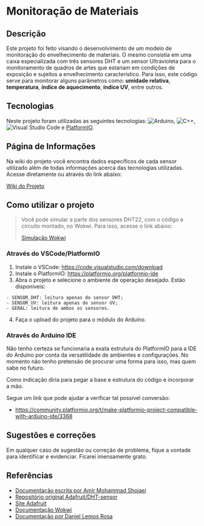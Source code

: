 # Monitoração de Materiais

## Descrição

Este projeto foi feito visando o desenvolvimento de um modelo de monitoração do envelhecimento de materiais. O mesmo consistia em uma caixa especializada com três sensores DHT e um sensor Ultravioleta para o monitoramento de quadros de artes que estariam em condições de exposição e sujeitos a envelhecimento característico. Para isso, este código serve para monitorar alguns parâmetros como: **umidade relativa**, **temperatura**, **índice de aquecimento**, **índice UV**, entre outros.

## Tecnologias

Neste projeto foram utilizadas as seguintes tecnologias: ![Arduino](https://img.shields.io/badge/-Arduino-00979D?style=plastic&logo=Arduino&logoColor=white), ![C++](https://img.shields.io/badge/c++-%2300599C.svg?style=plastic&logo=c%2B%2B&logoColor=white), ![Visual Studio Code](https://img.shields.io/badge/Visual%20Studio%20Code-0078d7.svg?style=plastic&logo=visual-studio-code&logoColor=white) e [PlatformIO](https://platformio.org).

## Página de Informações

Na wiki do projeto você encontra dados específicos de cada sensor utilizado além de todas informações acerca das tecnologias utilizadas. Acesse diretamente ou através do link abaixo:

  [Wiki do Projeto]()

## Como utilizar o projeto

> Você pode simular a parte dos sensores DHT22, com o código e circuito montado, no Wokwi. Para isso, acesse o link abaixo:
>
> [Simulação Wokwi](https://wokwi.com/projects/389995022263283713)

### Através do VSCode/PlatformIO

1. Instale o VSCode: https://code.visualstudio.com/download
2. Instale o PlatformIO: https://platformio.org/platformio-ide
3. Abra o projeto e selecione o ambiente de operação desejado. Estão disponíveis:
```
- SENSOR_DHT: leitura apenas do sensor DHT;
- SENSOR_UV: leitura apenas do sensor UV;
- GERAL: leitura de ambos os sensores.
```
4. Faça o upload do projeto para o módulo do Arduíno.

### Através do Arduino IDE

Não tenho certeza se funcionaria a exata estrutura do PlatformIO para a IDE do Arduino por conta da versatilidade de ambientes e configurações. No momento não tenho pretensão de procurar uma forma para isso, mas quem sabe no futuro.

Como indicação diria para pegar a base e estrutura do código e incorporar a mão.

Segue um link que pode ajudar a verificar tal possível conversão:

- https://community.platformio.org/t/make-platformio-project-compatible-with-arduino-ide/3368

## Sugestões e correções

Em qualquer caso de sugestão ou correção de problema, fique a vontade para identificar e evidenciar. Ficarei imensamente grato.

## Referências

- [Documentação escrita por Amir Mohammad Shojaei](https://electropeak.com/learn/interfacing-guva-s12sd-uv-light-sensor-module-with-arduino/)
- [Repositório original Adafruit/DHT-sensor](https://github.com/adafruit/DHT-sensor-library)
- [Site Adafruit](https://learn.adafruit.com/dht)
- [Documentação Wokwi](https://docs.wokwi.com/parts/wokwi-dht22)
- [Documentação por Daniel Lemos Rosa](https://www.usinainfo.com.br/blog/projeto-sensor-uv-guva-s12sd-com-arduino/)
